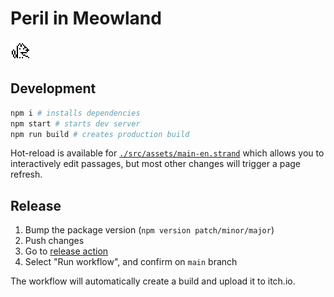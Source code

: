# Peril in Meowland

![icon](./src/assets/icon.png)

## Development

```sh
npm i # installs dependencies
npm start # starts dev server
npm run build # creates production build
```

Hot-reload is available for [`./src/assets/main-en.strand`](./src/assets/main-en.strand) which allows you to interactively edit passages, but most other changes will trigger a page refresh.

## Release

1. Bump the package version (`npm version patch/minor/major`)
2. Push changes
3. Go to [release action](https://github.com/SweetHeartSquad/AGBIC2023-Peril-in-Meowland/actions/workflows/release.yml)
4. Select "Run workflow", and confirm on `main` branch

The workflow will automatically create a build and upload it to itch.io.
